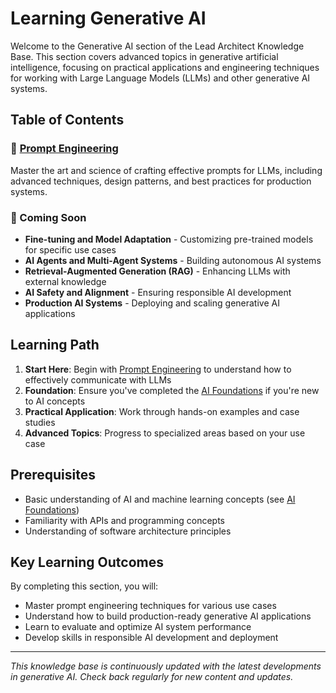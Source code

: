 # Learning Generative AI

Welcome to the Generative AI section of the Lead Architect Knowledge Base. This section covers advanced topics in generative artificial intelligence, focusing on practical applications and engineering techniques for working with Large Language Models (LLMs) and other generative AI systems.

## Table of Contents

### 🎯 [Prompt Engineering](./PromptEngineering/)

Master the art and science of crafting effective prompts for LLMs, including advanced techniques, design patterns, and best practices for production systems.

### 🔄 Coming Soon

- **Fine-tuning and Model Adaptation** - Customizing pre-trained models for specific use cases
- **AI Agents and Multi-Agent Systems** - Building autonomous AI systems
- **Retrieval-Augmented Generation (RAG)** - Enhancing LLMs with external knowledge
- **AI Safety and Alignment** - Ensuring responsible AI development
- **Production AI Systems** - Deploying and scaling generative AI applications

## Learning Path

1. **Start Here**: Begin with [Prompt Engineering](./PromptEngineering/) to understand how to effectively communicate with LLMs
2. **Foundation**: Ensure you've completed the [AI Foundations](../AI/AIFoundations/) if you're new to AI concepts
3. **Practical Application**: Work through hands-on examples and case studies
4. **Advanced Topics**: Progress to specialized areas based on your use case

## Prerequisites

- Basic understanding of AI and machine learning concepts (see [AI Foundations](../AI/AIFoundations/))
- Familiarity with APIs and programming concepts
- Understanding of software architecture principles

## Key Learning Outcomes

By completing this section, you will:

- Master prompt engineering techniques for various use cases
- Understand how to build production-ready generative AI applications
- Learn to evaluate and optimize AI system performance
- Develop skills in responsible AI development and deployment

---

*This knowledge base is continuously updated with the latest developments in generative AI. Check back regularly for new content and updates.*
